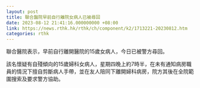 ```yaml
---
layout: post
title: 聯合醫院早前自行離院女病人已被尋回
date: 2023-08-12 21:41:16.000000000 +08:00
link: https://news.rthk.hk/rthk/ch/component/k2/1713221-20230812.htm
categories: rthk
---
```


聯合醫院表示，早前自行離開醫院的15歲女病人，今日已被警方尋回。

該名懷疑有自殘傾向的15歲婦科女病人，星期四晚上約7時半，在未有通知病房職員的情況下擅自剪斷病人手帶，並在友人陪同下離開婦科病房，院方其後在全院範圍搜索及要求警方協助。
